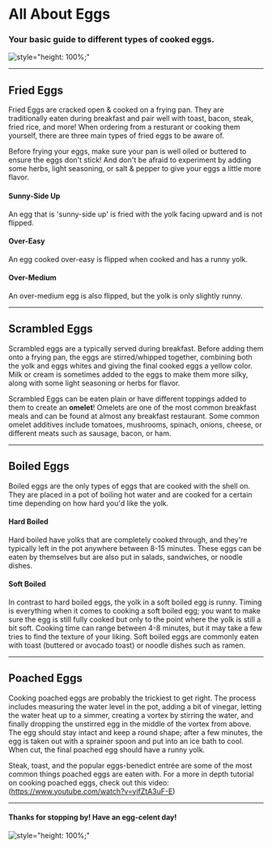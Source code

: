 # All About Eggs

### Your basic guide to different types of cooked eggs. 

![style="height: 100%;"](https://images.unsplash.com/photo-1498654077810-12c21d4d6dc3?ixid=MnwxMjA3fDB8MHxwaG90by1wYWdlfHx8fGVufDB8fHx8&ixlib=rb-1.2.1&auto=format&fit=crop&w=1740&q=80)

_____________________________________________________________________________________________________________________

## Fried Eggs
Fried Eggs are cracked open & cooked on a frying pan. They are traditionally eaten during breakfast and pair well with toast, bacon, steak, fried rice, and more! When ordering from a resturant or cooking them yourself, there are three main types of fried eggs to be aware of.  

Before frying your eggs, make sure your pan is well oiled or buttered to ensure the eggs don't stick! And don't be afraid to experiment by adding some herbs, light seasoning, or salt & pepper to give your eggs a little more flavor. 

#### **Sunny-Side Up**
An egg that is 'sunny-side up' is fried with the yolk facing upward and is not flipped. 
#### **Over-Easy**
An egg cooked over-easy is flipped when cooked and has a runny yolk. 
#### **Over-Medium**
An over-medium egg is also flipped, but the yolk is only slightly runny. 

_____________________________________________________________________________________________________________________

## Scrambled Eggs
Scrambled eggs are a typically served during breakfast. Before adding them onto a frying pan, the eggs are stirred/whipped together, combining both the yolk and eggs whites and giving the final cooked eggs a yellow color. Milk or cream is sometimes added to the eggs to make them more silky, along with some light seasoning or herbs for flavor. 

Scrambled Eggs can be eaten plain or have different toppings added to them to create an **omelet**! Omelets are one of the most common breakfast meals and can be found at almost any breakfast restaurant. Some common omelet additives include tomatoes, mushrooms, spinach, onions, cheese, or different meats such as sausage, bacon, or ham.

_____________________________________________________________________________________________________________________

## Boiled Eggs
Boiled eggs are the only types of eggs that are cooked with the shell on. They are placed in a pot of boiling hot water and are cooked for a certain time depending on how hard you'd like the yolk.  

#### **Hard Boiled**
Hard boiled have yolks that are completely cooked through, and they're typically left in the pot anywhere between 8-15 minutes. These eggs can be eaten by themselves but are also put in salads, sandwiches, or noodle dishes. 

#### **Soft Boiled**
In contrast to hard boiled eggs, the yolk in a soft boiled egg is runny. Timing is everything when it comes to cooking a soft boiled egg; you want to make sure the egg is still fully cooked but only to the point where the yolk is still a bit soft. Cooking time can range between 4-8 minutes, but it may take a few tries to find the texture of your liking. Soft boiled eggs are commonly eaten with toast (buttered or avocado toast) or noodle dishes such as ramen. 

_____________________________________________________________________________________________________________________

## Poached Eggs
Cooking poached eggs are probably the trickiest to get right. The process includes measuring the water level in the pot, adding a bit of vinegar, letting the water heat up to a simmer, creating a vortex by stirring the water, and finally dropping the unstirred egg in the middle of the vortex from above. The egg should stay intact and keep a round shape; after a few minutes, the egg is taken out with a sprainer spoon and put into an ice bath to cool. When cut, the final poached egg should have a runny yolk.  

Steak, toast, and the popular eggs-benedict entrée are some of the most common things poached eggs are eaten with. 
For a more in depth tutorial on cooking poached eggs, check out this video: (https://www.youtube.com/watch?v=yifZtA3uF-E)
_____________________________________________________________________________________________________________________
#### Thanks for stopping by! Have an egg-celent day!
![style="height: 100%;"](https://images.unsplash.com/photo-1575278220902-cdf1a07a0421?ixlib=rb-1.2.1&ixid=MnwxMjA3fDB8MHxwaG90by1wYWdlfHx8fGVufDB8fHx8&auto=format&fit=crop&w=1742&q=80)

